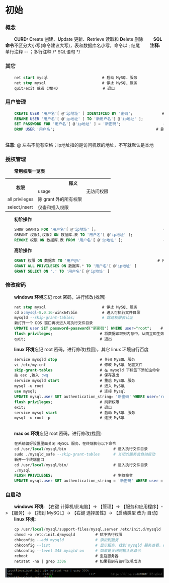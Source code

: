 # 初始
### 概念
&emsp;&emsp;**CURD:** **C**reate 创建、**U**pdate 更新、**R**etrieve 读取和 **D**elete 删除
&emsp;&emsp;**SQL 命令**不区分大小写(命令建议大写)，表和数据库名小写，命令以 ; 结尾
&emsp;&emsp;**注释:** 单行注释 -- ；多行注释 /\* SQL语句 \*/
### 其它
```sql
    net start mysql                        # 启动 MySQL 服务
    net stop mysql                         # 停止 MySQL 服务
    quit/exit 或者 CMD+D                    # 退出

```
### 用户管理

```sql
    CREATE USER '用户名'[ @'ip地址' ] IDENTIFIED BY '密码';             # 创建新用户
    RENAME USER '用户名'[ @'ip地址' ] TO '新用户名'[ @'ip地址' ];             # 修改用户
    SET PASSWORD FOR '用户名'[ @'ip地址' ] = '新密码';                   # 修改密码
    DROP USER '用户名';                                             # 删除用户
    

```
**注意:** @ 左右不能有空格；ip地址指的是访问机器的地址，不写就默认是本地
### 授权管理
&emsp;&emsp;**常用权限一览表** 
<table>
    <tr>
        <th rowspan="2">权限</th>
        <th colspan="2">释义</th>
    </tr>
    <tr>
        <td>usage</td>
        <td>无访问权限</td>
    </tr>
    <tr>
        <td>all privileges</td>
        <td>除 grant 外的所有权限</td>
    </tr>
    <tr>
        <td>select,insert</td>
        <td>仅查和插入权限</td>
    </tr>
</table>

&emsp;&emsp;**初阶操作**

```sql
    SHOW GRANTS FOR '用户名'[ @'ip地址' ];                              # 查看用户权限
    GREANT 权限1,权限2 ON 数据库.表 TO '用户名'[ @'ip地址' ];              # 授权
    REVOKE 权限 ON 数据库.表 FROM '用户名'[ @'ip地址' ];                  # 取消权限
```
&emsp;&emsp;**高阶操作**

```sql
    GRANT 权限 ON 数据库 TO '用户@%'                                  # 用户在任意ip下访问
    GRANT ALL PRIVILEGES ON 数据库.* TO '用户名'[ @'ip地址' ]              # 授权数据库中的所有表
    GRANT SELECT ON '.' TO '用户名'[ @'ip地址' ]                          # 授权所有数据库
```

### 修改密码
&emsp;&emsp;**windows 环境**忘记 root 密码，进行修改(找回)

```sql
    net stop mysql                         # 停止 MySQL 服务
    cd x:mysql-8.0.16-winx64\bin           # 进入可执行文件目录
    mysqld --skip-grant-tables;            # 跳过权限表认证
    新打开一个 DOS 窗口再次进入可执行文件目录
    UPDATE user SET password=password("新密码") WHERE user="root";    # 给 root 设置新密码
    flush privileges;                     # 将数据读取到内存中，从而立即生效
    quit;                                 # 退出
```
&emsp;&emsp;**linux 环境**忘记 root 密码，进行修改(找回)，其它 linux 环境自行百度

```sql
    service mysqld stop                   # 关闭 MySQL 服务
    vi /etc/my.cnf                        # 修改 MySQL 配置文件
    skip-grant-tables                     # 在 mysqld 下标签下添加这命令
    按 esc ,输入 :wq                       # 保存退出
    service mysqld start                  # 重启 MySQL 服务
    mysql -u root                         # 进入 MySQL
    use mysql;                            # 连接 Mysql
    UPDATE mysql.user SET authentication_string= '新密码' WHERE user='root';    # 修改密码
    flush privileges;                     # 刷新权限
    exit;                                 # 退出
    service mysql start                   # 启动 MySQL 服务
    mysql -u root -p                      # 连接 MySQL
    
```
&emsp;&emsp;**mac os 环境**忘记 root 密码，进行修改(找回)

```sql
    在系统偏好设置里面关闭 MySQL 服务，在终端执行以下命令
    cd /usr/local/mysql/bin                     # 进入执行文件目录
    sudo ./mysqld_safe --skip-grant-tables      # 关闭的服务会自动启动
    新开一个终端窗口
    cd /usr/local/mysql/bin/                    # 进入执行文件目录
    ./mysql
    FLUSH PRIVILEGES;                           # 生效命令
    UPDATE mysql.user SET authentication_string = '新密码' WHERE user = 'root';                 # 修改密码
```

### 自启动
&emsp;&emsp;**windows 环境:** 【右键 计算机/此电脑】-> 【管理】-> 【服务和应用程序】-> 【服务】-> 【找到 MySQL】-> 【右键 选择属性】-> 【启动类型 改为 自动】
&emsp;&emsp;**linux 环境:**
```sql
    cp /usr/local/mysql/support-files/mysql.server /etc/init.d/mysqld            # 拷贝并重命名
    chmod +x /etc/init.d/mysqld         # 赋予执行权限
    chkconfig --add mysqld              # 添加到服务
    chkconfig --list                    # 显示服务，找到 mysqld 服务查看，如果 3、4、5 是on/开启即成功
    chkconfig --level 345 mysqld on     # 如果是关闭则输入此命令
    reboot                              # 重启服务器
    netstat -na | grep 3306             # 如果看到有监听说明成功
```
![](/assets/20180702190816838.png)




















